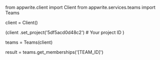 from appwrite.client import Client
from appwrite.services.teams import Teams

client = Client()

(client
  .set_project('5df5acd0d48c2') # Your project ID
)

teams = Teams(client)

result = teams.get_memberships('[TEAM_ID]')
